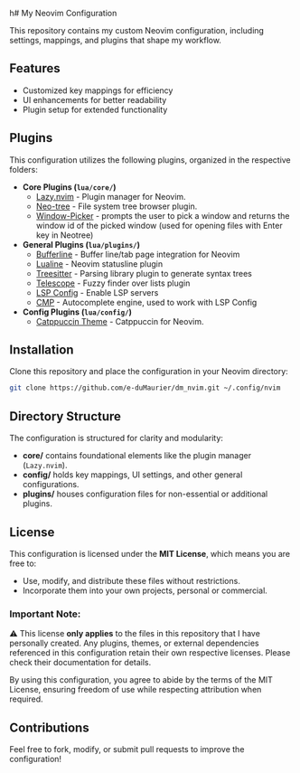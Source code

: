h# My Neovim Configuration

This repository contains my custom Neovim configuration, including settings, mappings, and plugins that shape my workflow.

## Features

- Customized key mappings for efficiency
- UI enhancements for better readability
- Plugin setup for extended functionality

## Plugins

This configuration utilizes the following plugins, organized in the respective folders:

- **Core Plugins (`lua/core/`)**
  - [Lazy.nvim](https://lazy.folke.io/) - Plugin manager for Neovim.
  - [Neo-tree](https://github.com/nvim-neo-tree/neo-tree.nvim) - File system tree browser plugin.
  - [Window-Picker](https://github.com/s1n7ax/nvim-window-picker) - prompts the user to pick a window and returns the window id of the picked window (used for opening files with Enter key in Neotree)
- **General Plugins (`lua/plugins/`)**
  - [Bufferline](https://github.com/akinsho/bufferline.nvim) - Buffer line/tab page integration for Neovim
  - [Lualine](https://github.com/nvim-lualine/lualine.nvim) - Neovim statusline plugin
  - [Treesitter](https://github.com/nvim-treesitter/nvim-treesitter) - Parsing library plugin to generate syntax trees
  - [Telescope](https://github.com/nvim-telescope/telescope.nvim) - Fuzzy finder over lists plugin
  - [LSP Config](https://github.com/neovim/nvim-lspconfig) - Enable LSP servers
  - [CMP](https://github.com/hrsh7th/nvim-cmp) - Autocomplete engine, used to work with LSP Config
- **Config Plugins (`lua/config/`)**
  - [Catppuccin Theme](https://github.com/catppuccin/nvim) - Catppuccin for Neovim.

## Installation

Clone this repository and place the configuration in your Neovim directory:

```sh
git clone https://github.com/e-duMaurier/dm_nvim.git ~/.config/nvim
```

## Directory Structure

The configuration is structured for clarity and modularity:

- **core/** contains foundational elements like the plugin manager (`Lazy.nvim`).
- **config/** holds key mappings, UI settings, and other general configurations.
- **plugins/** houses configuration files for non-essential or additional plugins.

## License

This configuration is licensed under the **MIT License**, which means you are free to:

- Use, modify, and distribute these files without restrictions.
- Incorporate them into your own projects, personal or commercial.

### Important Note:

⚠️ This license **only applies** to the files in this repository that I have personally created. Any plugins, themes, or external dependencies referenced in this configuration retain their own respective licenses. Please check their documentation for details.

By using this configuration, you agree to abide by the terms of the MIT License, ensuring freedom of use while respecting attribution when required.

## Contributions

Feel free to fork, modify, or submit pull requests to improve the configuration!
